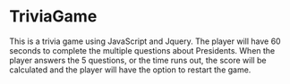 # TriviaGame
This is a trivia game using JavaScript and Jquery. The player will have 60 seconds to complete the multiple questions about Presidents. When the player answers the 5 questions, or the time runs out, the score will be calculated and the player will have the option to restart the game.  
